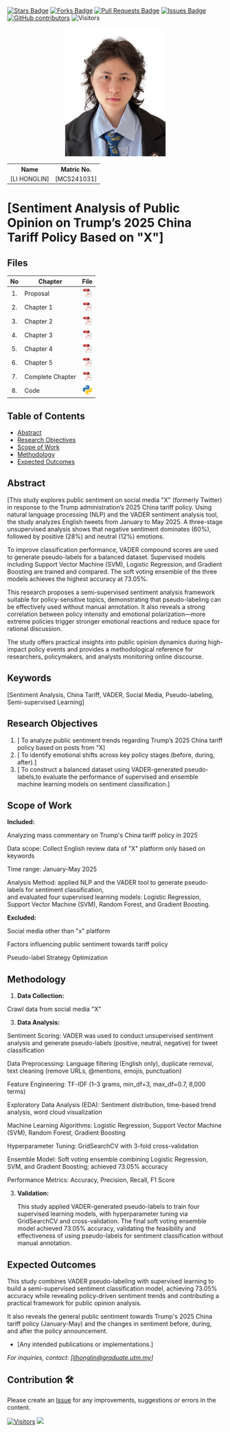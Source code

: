 <a href="https://github.com/drshahizan/research-design/stargazers"><img src="https://img.shields.io/github/stars/drshahizan/research-design" alt="Stars Badge"/></a>
<a href="https://github.com/drshahizan/research-design/network/members"><img src="https://img.shields.io/github/forks/drshahizan/research-design" alt="Forks Badge"/></a>
<a href="https://github.com/drshahizan/research-design/pulls"><img src="https://img.shields.io/github/issues-pr/drshahizan/research-design" alt="Pull Requests Badge"/></a>
<a href="https://github.com/drshahizan/research-design"><img src="https://img.shields.io/github/issues/drshahizan/research-design" alt="Issues Badge"/></a>
<a href="https://github.com/drshahizan/research-design/graphs/contributors"><img alt="GitHub contributors" src="https://img.shields.io/github/contributors/drshahizan/research-design?color=2b9348"></a>
![Visitors](https://api.visitorbadge.io/api/visitors?path=https%3A%2F%2Fgithub.com%2Fdrshahizan%2BDM&labelColor=%23d9e3f0&countColor=%23697689&style=flat)

<p align="center">
  <img height="300px" src="img/person_icon.png" alt="Profile Image">
</p>

<table align="center">
  <tr>
    <th>Name</th>
    <th>Matric No.</th>
  </tr>
  <tr>
    <td>[LI HONGLIN]</td>
    <td>[MCS241031]</td>
  </tr>
</table>

# [Sentiment Analysis of Public Opinion on Trump’s 2025 China Tariff Policy Based on "X"]

## Files

| No  | Chapter     |                                                 File |
| :-: | ---------- | :---------------------------------------------------------------------------------------------------: |
|  1.  | Proposal | <a href="proposal/proposal.pdf"><img src="img/pdf.svg" width="24px" height="24px"></a> |
|  2.  | Chapter 1 | <a href="Chapter 1/Chapter1_LIHONGLIN.pdf"><img src="img/pdf.svg" width="24px" height="24px"></a> |
|  3.  | Chapter 2 | <a href="Chapter 2/Chapter2-LIHONGLIN.pdf"><img src="img/pdf.svg" width="24px" height="24px"></a> |
|  4.  | Chapter 3 | <a href="Chapter 3/Chapter3_LI HONGLIN.pdf"><img src="img/pdf.svg" width="24px" height="24px"></a> |
|  5.  | Chapter 4 | <a href="Chapter 4/CHPTER4_ LIHONGLIN.pdf/"><img src="img/pdf.svg" width="24px" height="24px"></a> |
|  6.  | Chapter 5 | <a href="Chapter 5/CHAPTER5_LI HONGLIN.pdf"><img src="img/pdf.svg" width="24px" height="24px"></a> |
|  7.  | Complete Chapter | <a href="ALL/Thesis_LI HONGLIN.pdf"><img src="img/pdf.svg" width="24px" height="24px"></a> |
|  8.  | Code | <a href="Code/Sentiment analysis of tariff policy towards China.ipynb"><img src="img/python_icon.png" width="24px" height="24px"></a> |



## Table of Contents
- [Abstract](#abstract)
- [Research Objectives](#research-objectives)
- [Scope of Work](#scope-of-work)
- [Methodology](#methodology)
- [Expected Outcomes](#expected-outcomes)

## Abstract

[This study explores public sentiment on social media "X" (formerly Twitter) in response to the Trump administration’s 2025 China tariff policy. Using natural language processing (NLP) and the VADER sentiment analysis tool, the study analyzes English tweets from January to May 2025. A three-stage unsupervised analysis shows that negative sentiment dominates (60%), followed by positive (28%) and neutral (12%) emotions.

To improve classification performance, VADER compound scores are used to generate pseudo-labels for a balanced dataset. Supervised models including Support Vector Machine (SVM), Logistic Regression, and Gradient Boosting are trained and compared. The soft voting ensemble of the three models achieves the highest accuracy at 73.05%.

This research proposes a semi-supervised sentiment analysis framework suitable for policy-sensitive topics, demonstrating that pseudo-labeling can be effectively used without manual annotation. It also reveals a strong correlation between policy intensity and emotional polarization—more extreme policies trigger stronger emotional reactions and reduce space for rational discussion.

The study offers practical insights into public opinion dynamics during high-impact policy events and provides a methodological reference for researchers, policymakers, and analysts monitoring online discourse.

## Keywords

[Sentiment Analysis, China Tariff, VADER, Social Media, Pseudo-labeling, Semi-supervised Learning]

## Research Objectives

1. [ To analyze public sentiment trends regarding Trump’s 2025 China tariff policy based on posts from “X]
2. [ To identify emotional shifts across key policy stages (before, during, after).]
3. [ To construct a balanced dataset using VADER-generated pseudo-labels,to evaluate the performance of supervised and ensemble machine learning models on sentiment classification.]

## Scope of Work
**Included:**

Analyzing mass commentary on Trump's China tariff policy in 2025

Data scope: Collect English review data of "X" platform only based on keywords

Time range: January-May 2025

Analysis Method:  applied NLP and the VADER tool to generate pseudo-labels for sentiment classification,  
and evaluated four supervised learning models:  Logistic Regression, Support Vector Machine (SVM), Random Forest, and Gradient Boosting.


**Excluded:**

Social media other than "x" platform

Factors influencing public sentiment towards tariff policy

Pseudo-label Strategy Optimization

## Methodology

1. **Data Collection:**
   
Crawl data from social media "X"

3. **Data Analysis:**
   
Sentiment Scoring: VADER was used to conduct unsupervised sentiment analysis and generate pseudo-labels (positive, neutral, negative) for tweet classification

Data Preprocessing: Language filtering (English only), duplicate removal, text cleaning (remove URLs, @mentions, emojis, punctuation)

Feature Engineering: TF-IDF (1–3 grams, min_df=3, max_df=0.7, 8,000 terms)

Exploratory Data Analysis (EDA): Sentiment distribution, time-based trend analysis, word cloud visualization

Machine Learning Algorithms: Logistic Regression, Support Vector Machine (SVM), Random Forest, Gradient Boosting

Hyperparameter Tuning: GridSearchCV with 3-fold cross-validation

Ensemble Model: Soft voting ensemble combining Logistic Regression, SVM, and Gradient Boosting; achieved 73.05% accuracy

Performance Metrics: Accuracy, Precision, Recall, F1 Score


3. **Validation:**
   
   This study applied VADER-generated pseudo-labels to train four supervised learning models, with hyperparameter tuning via GridSearchCV and cross-validation. The final soft voting ensemble model achieved 73.05% accuracy, validating the feasibility and effectiveness of using pseudo-labels for sentiment classification without manual annotation.

## Expected Outcomes

This study combines VADER pseudo-labeling with supervised learning to build a semi-supervised sentiment classification model, achieving 73.05% accuracy while revealing policy-driven sentiment trends and contributing a practical framework for public opinion analysis.

It also reveals the general public sentiment towards Trump's 2025 China tariff policy (January-May) and the changes in sentiment before, during, and after the policy announcement.

- [Any intended publications or implementations.]

*For inquiries, contact: [lihonglin@graduate.utm.my]*




## Contribution 🛠️
Please create an [Issue](https://github.com/drshahizan/research-design/issues) for any improvements, suggestions or errors in the content.

[![Visitors](https://api.visitorbadge.io/api/visitors?path=https%3A%2F%2Fgithub.com%2Fdrshahizan&labelColor=%23697689&countColor=%23555555&style=plastic)](https://visitorbadge.io/status?path=https%3A%2F%2Fgithub.com%2Fdrshahizan)
![](https://hit.yhype.me/github/profile?user_id=81284918)

